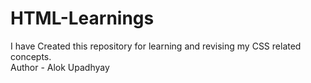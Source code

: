 # HTML-Learnings
I have Created this repository for learning and revising my CSS related concepts.
<br>
Author - Alok Upadhyay
